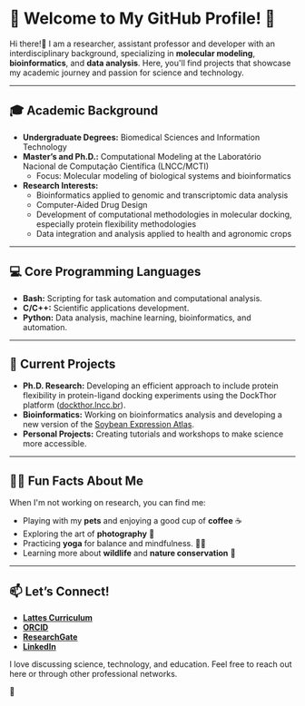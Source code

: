 # 🌟 Welcome to My GitHub Profile! 🌟

Hi there!👋 I am a researcher, assistant professor and developer with an interdisciplinary background, specializing in **molecular modeling**, **bioinformatics**, and **data analysis**. Here, you'll find projects that showcase my academic journey and passion for science and technology.

---

## 🎓 **Academic Background**
- **Undergraduate Degrees:** Biomedical Sciences and Information Technology  
- **Master’s and Ph.D.:** Computational Modeling at the Laboratório Nacional de Computação Científica (LNCC/MCTI)  
  - Focus: Molecular modeling of biological systems and bioinformatics  
- **Research Interests:**  
  - Bioinformatics applied to genomic and transcriptomic data analysis  
  - Computer-Aided Drug Design  
  - Development of computational methodologies in molecular docking, especially protein flexibility methodologies  
  - Data integration and analysis applied to health and agronomic crops  

---

## 💻 **Core Programming Languages**
- **Bash:** Scripting for task automation and computational analysis.  
- **C/C++:** Scientific applications development.  
- **Python:** Data analysis, machine learning, bioinformatics, and automation.  

---

## 🌱 **Current Projects**
- **Ph.D. Research:** Developing an efficient approach to include protein flexibility in protein-ligand docking experiments using the DockThor platform ([dockthor.lncc.br](https://dockthor.lncc.br)).  
- **Bioinformatics:** Working on bioinformatics analysis and developing a new version of the [Soybean Expression Atlas](https://soyatlas.venanciogroup.uenf.br/).  
- **Personal Projects:** Creating tutorials and workshops to make science more accessible.  

---

## 🧘‍♀️ **Fun Facts About Me**
When I'm not working on research, you can find me:  
- Playing with my **pets** and enjoying a good cup of **coffee** ☕  
- Exploring the art of **photography** 📸  
- Practicing **yoga** for balance and mindfulness.  🧘‍♀️
- Learning more about **wildlife** and **nature conservation** 🦁

---

## 📫 **Let’s Connect!**
- **[Lattes Curriculum](http://lattes.cnpq.br/6591634765844259)**  
- **[ORCID](https://orcid.org/0000-0002-9071-2831)**  
- **[ResearchGate](https://www.researchgate.net/profile/Ana-Martins-Karl)**  
- **[LinkedIn](https://www.linkedin.com/in/aluizakarl)**  

I love discussing science, technology, and education. Feel free to reach out here or through other professional networks.  

👋  
